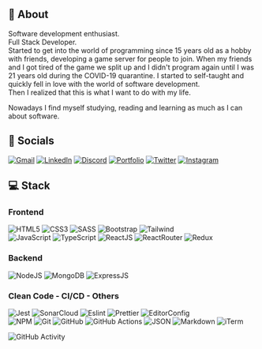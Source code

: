 ## 📝 About
Software development enthusiast.
<br>Full Stack Developer.
<br>Started to get into the world of programming since 15 years old as a hobby with friends, developing a game server for people to join. When my friends and I got tired of the game we split up and I didn't program again until I was 21 years old during the COVID-19 quarantine. I started to self-taught and quickly fell in love with the world of software development.<br>Then I realized that this is what I want to do with my life.

Nowadays I find myself studying, reading and learning as much as I can about software.


## 👥 Socials
[![Gmail](https://img.shields.io/badge/Gmail-D14836?style=for-the-badge&logo=gmail&logoColor=white)](mailto:joaquingodoy2407@gmail.com)
[![LinkedIn](https://img.shields.io/badge/linkedin-%230077B5.svg?style=for-the-badge&logo=linkedin&logoColor=white)](https://www.linkedin.com/in/joaquin--godoy/)
[![Discord](https://img.shields.io/badge/Discord-5865F2?style=for-the-badge&logo=discord&logoColor=white)](https://discordapp.com/users/454876339330088991)
[![Portfolio](https://img.shields.io/badge/Portfolio-%23000000.svg?style=for-the-badge&logo=firefox&logoColor=#FF7139)](https://joaquingodoy.com)
[![Twitter](https://img.shields.io/badge/Twitter-1DA1F2?style=for-the-badge&logo=twitter&logoColor=white)](https://twitter.com/JoaccoDev)
[![Instagram](https://img.shields.io/badge/Instagram-E4405F?style=for-the-badge&logo=instagram&logoColor=white)](https://instagram.com/joaccogodoy99)

## 💻 Stack
### Frontend
![HTML5](https://img.shields.io/badge/HTML5-E34F26?style=for-the-badge&logo=html5&logoColor=white)
![CSS3](https://img.shields.io/badge/CSS3-1572B6?style=for-the-badge&logo=css3&logoColor=white)
![SASS](https://img.shields.io/badge/Sass-CC6699?style=for-the-badge&logo=sass&logoColor=white)
![Bootstrap](https://img.shields.io/badge/Bootstrap-563D7C?style=for-the-badge&logo=bootstrap&logoColor=white)
![Tailwind](https://img.shields.io/badge/Tailwind_CSS-38B2AC?style=for-the-badge&logo=tailwind-css&logoColor=white)<br>
![JavaScript](https://img.shields.io/badge/JavaScript-323330?style=for-the-badge&logo=javascript&logoColor=F7DF1E)
![TypeScript](https://img.shields.io/badge/TypeScript-007ACC?style=for-the-badge&logo=typescript&logoColor=white)
![ReactJS](https://img.shields.io/badge/React-20232A?style=for-the-badge&logo=react&logoColor=61DAFB)
![ReactRouter](https://img.shields.io/badge/React_Router-CA4245?style=for-the-badge&logo=react-router&logoColor=white)
![Redux](https://img.shields.io/badge/Redux-593D88?style=for-the-badge&logo=redux&logoColor=white)

### Backend
![NodeJS](https://img.shields.io/badge/Node.js-339933?style=for-the-badge&logo=nodedotjs&logoColor=white)
![MongoDB](https://img.shields.io/badge/MongoDB-4EA94B?style=for-the-badge&logo=mongodb&logoColor=white)
![ExpressJS](https://img.shields.io/badge/Express.js-000000?style=for-the-badge&logo=express&logoColor=white)

### Clean Code - CI/CD - Others
![Jest](https://img.shields.io/badge/Jest-C21325?style=for-the-badge&logo=jest&logoColor=white)
![SonarCloud](https://img.shields.io/badge/Sonar%20cloud-F3702A?style=for-the-badge&logo=sonarcloud&logoColor=white)
![Eslint](https://img.shields.io/badge/eslint-3A33D1?style=for-the-badge&logo=eslint&logoColor=white)
![Prettier](https://img.shields.io/badge/prettier-1A2C34?style=for-the-badge&logo=prettier&logoColor=F7BA3E)
![EditorConfig](https://img.shields.io/badge/Editor%20Config-E0EFEF?style=for-the-badge&logo=editorconfig&logoColor=000)<br>
![NPM](https://img.shields.io/badge/npm-CB3837?style=for-the-badge&logo=npm&logoColor=white)
![Git](https://img.shields.io/badge/GIT-E44C30?style=for-the-badge&logo=git&logoColor=white)
![GitHub](https://img.shields.io/badge/GitHub-100000?style=for-the-badge&logo=github&logoColor=white)
![GitHub Actions](https://img.shields.io/badge/GitHub_Actions-2088FF?style=for-the-badge&logo=github-actions&logoColor=white)
![JSON](https://img.shields.io/badge/json-5E5C5C?style=for-the-badge&logo=json&logoColor=white)
![Markdown](https://img.shields.io/badge/Markdown-000000?style=for-the-badge&logo=markdown&logoColor=white)
![iTerm](https://img.shields.io/badge/iTerm2-000000?style=for-the-badge&logo=iterm2&logoColor=white)

![GitHub Activity](https://github-readme-activity-graph.cyclic.app/graph?username=JoaccoG&theme=react-dark)
